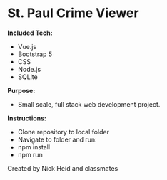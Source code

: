 <h1>St. Paul Crime Viewer</h1>

<b>Included Tech:</b>
  - Vue.js
  - Bootstrap 5
  - CSS
  - Node.js
  - SQLite

<b>Purpose:</b>
  - Small scale, full stack web development project.
  
<b>Instructions:</b>
  - Clone repository to local folder
  - Navigate to folder and run:
  - npm install
  - npm run

Created by Nick Heid and classmates
